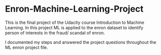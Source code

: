 # Enron-Machine-Learning-Project

This is the final project of the Udacity course Introduction to Machine Learning.
In this project ML is applied to the enron dataset to identify person of interests in the fraud/ scandal of enron.

I documented my steps and answered the project questions throughout the ML enron project file.

